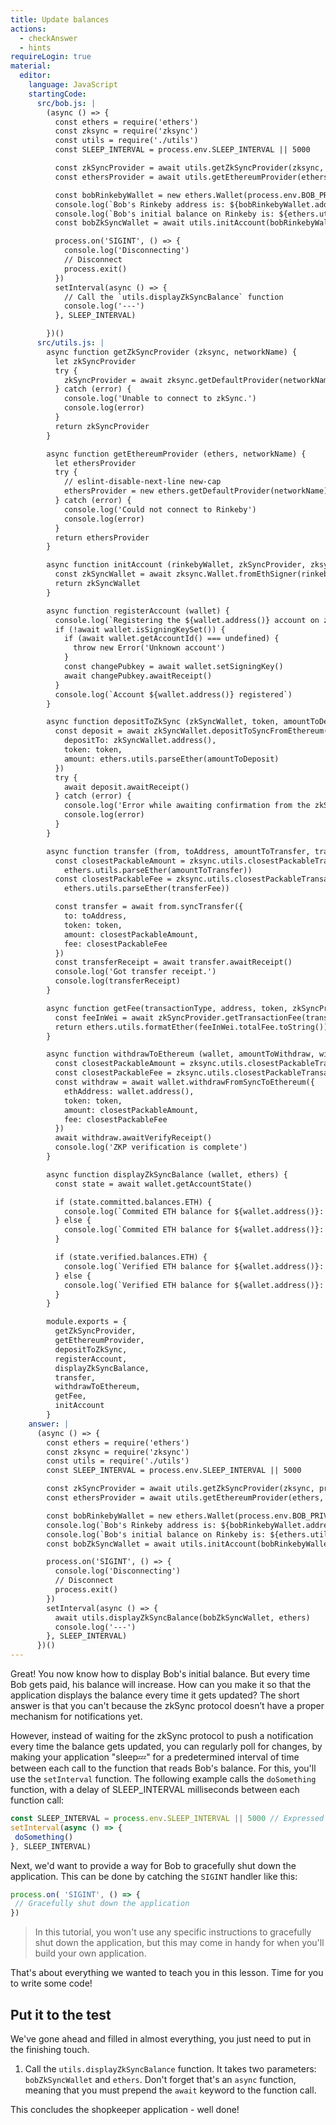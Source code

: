 ```yaml
---
title: Update balances
actions:
  - checkAnswer
  - hints
requireLogin: true
material:
  editor:
    language: JavaScript
    startingCode:
      src/bob.js: |
        (async () => {
          const ethers = require('ethers')
          const zksync = require('zksync')
          const utils = require('./utils')
          const SLEEP_INTERVAL = process.env.SLEEP_INTERVAL || 5000

          const zkSyncProvider = await utils.getZkSyncProvider(zksync, process.env.NETWORK_NAME)
          const ethersProvider = await utils.getEthereumProvider(ethers, process.env.NETWORK_NAME)

          const bobRinkebyWallet = new ethers.Wallet(process.env.BOB_PRIVATE_KEY, ethersProvider)
          console.log(`Bob's Rinkeby address is: ${bobRinkebyWallet.address}`)
          console.log(`Bob's initial balance on Rinkeby is: ${ethers.utils.formatEther(await bobRinkebyWallet.getBalance())}`)
          const bobZkSyncWallet = await utils.initAccount(bobRinkebyWallet, zkSyncProvider, zksync)

          process.on('SIGINT', () => {
            console.log('Disconnecting')
            // Disconnect
            process.exit()
          })
          setInterval(async () => {
            // Call the `utils.displayZkSyncBalance` function
            console.log('---')
          }, SLEEP_INTERVAL)

        })()
      src/utils.js: |
        async function getZkSyncProvider (zksync, networkName) {
          let zkSyncProvider
          try {
            zkSyncProvider = await zksync.getDefaultProvider(networkName)
          } catch (error) {
            console.log('Unable to connect to zkSync.')
            console.log(error)
          }
          return zkSyncProvider
        }

        async function getEthereumProvider (ethers, networkName) {
          let ethersProvider
          try {
            // eslint-disable-next-line new-cap
            ethersProvider = new ethers.getDefaultProvider(networkName)
          } catch (error) {
            console.log('Could not connect to Rinkeby')
            console.log(error)
          }
          return ethersProvider
        }

        async function initAccount (rinkebyWallet, zkSyncProvider, zksync) {
          const zkSyncWallet = await zksync.Wallet.fromEthSigner(rinkebyWallet, zkSyncProvider)
          return zkSyncWallet
        }

        async function registerAccount (wallet) {
          console.log(`Registering the ${wallet.address()} account on zkSync`)
          if (!await wallet.isSigningKeySet()) {
            if (await wallet.getAccountId() === undefined) {
              throw new Error('Unknown account')
            }
            const changePubkey = await wallet.setSigningKey()
            await changePubkey.awaitReceipt()
          }
          console.log(`Account ${wallet.address()} registered`)
        }

        async function depositToZkSync (zkSyncWallet, token, amountToDeposit, ethers) {
          const deposit = await zkSyncWallet.depositToSyncFromEthereum({
            depositTo: zkSyncWallet.address(),
            token: token,
            amount: ethers.utils.parseEther(amountToDeposit)
          })
          try {
            await deposit.awaitReceipt()
          } catch (error) {
            console.log('Error while awaiting confirmation from the zkSync operators.')
            console.log(error)
          }
        }

        async function transfer (from, toAddress, amountToTransfer, transferFee, token, zksync, ethers) {
          const closestPackableAmount = zksync.utils.closestPackableTransactionAmount(
            ethers.utils.parseEther(amountToTransfer))
          const closestPackableFee = zksync.utils.closestPackableTransactionFee(
            ethers.utils.parseEther(transferFee))

          const transfer = await from.syncTransfer({
            to: toAddress,
            token: token,
            amount: closestPackableAmount,
            fee: closestPackableFee
          })
          const transferReceipt = await transfer.awaitReceipt()
          console.log('Got transfer receipt.')
          console.log(transferReceipt)
        }

        async function getFee(transactionType, address, token, zkSyncProvider, ethers) {
          const feeInWei = await zkSyncProvider.getTransactionFee(transactionType, address, token)
          return ethers.utils.formatEther(feeInWei.totalFee.toString())
        }

        async function withdrawToEthereum (wallet, amountToWithdraw, withdrawalFee, token, zksync, ethers) {
          const closestPackableAmount = zksync.utils.closestPackableTransactionAmount(ethers.utils.parseEther(amountToWithdraw))
          const closestPackableFee = zksync.utils.closestPackableTransactionFee(ethers.utils.parseEther(withdrawalFee))
          const withdraw = await wallet.withdrawFromSyncToEthereum({
            ethAddress: wallet.address(),
            token: token,
            amount: closestPackableAmount,
            fee: closestPackableFee
          })
          await withdraw.awaitVerifyReceipt()
          console.log('ZKP verification is complete')
        }

        async function displayZkSyncBalance (wallet, ethers) {
          const state = await wallet.getAccountState()

          if (state.committed.balances.ETH) {
            console.log(`Commited ETH balance for ${wallet.address()}: ${ethers.utils.formatEther(state.committed.balances.ETH)}`)
          } else {
            console.log(`Commited ETH balance for ${wallet.address()}: 0`)
          }

          if (state.verified.balances.ETH) {
            console.log(`Verified ETH balance for ${wallet.address()}: ${ethers.utils.formatEther(state.verified.balances.ETH)}`)
          } else {
            console.log(`Verified ETH balance for ${wallet.address()}: 0`)
          }
        }

        module.exports = {
          getZkSyncProvider,
          getEthereumProvider,
          depositToZkSync,
          registerAccount,
          displayZkSyncBalance,
          transfer,
          withdrawToEthereum,
          getFee,
          initAccount
        }
    answer: |
      (async () => {
        const ethers = require('ethers')
        const zksync = require('zksync')
        const utils = require('./utils')
        const SLEEP_INTERVAL = process.env.SLEEP_INTERVAL || 5000

        const zkSyncProvider = await utils.getZkSyncProvider(zksync, process.env.NETWORK_NAME)
        const ethersProvider = await utils.getEthereumProvider(ethers, process.env.NETWORK_NAME)

        const bobRinkebyWallet = new ethers.Wallet(process.env.BOB_PRIVATE_KEY, ethersProvider)
        console.log(`Bob's Rinkeby address is: ${bobRinkebyWallet.address}`)
        console.log(`Bob's initial balance on Rinkeby is: ${ethers.utils.formatEther(await bobRinkebyWallet.getBalance())}`)
        const bobZkSyncWallet = await utils.initAccount(bobRinkebyWallet, zkSyncProvider, zksync)

        process.on('SIGINT', () => {
          console.log('Disconnecting')
          // Disconnect
          process.exit()
        })
        setInterval(async () => {
          await utils.displayZkSyncBalance(bobZkSyncWallet, ethers)
          console.log('---')
        }, SLEEP_INTERVAL)
      })()
---
```


Great! You now know how to display Bob's initial balance. But every time Bob gets paid, his balance will increase. How can you make it so that the application displays the balance every time it gets updated? The short answer is that you can't because the zkSync protocol doesn’t have a proper mechanism for notifications yet.

However, instead of waiting for the zkSync protocol to push a notification every time the balance gets updated, you can regularly poll for changes, by making your application "sleep💤" for a predetermined interval of time between each call to the function that reads Bob's balance. For this, you'll use the `setInterval` function. The following example calls the `doSomething` function, with a delay of SLEEP_INTERVAL milliseconds between each function call:

```JavaScript
const SLEEP_INTERVAL = process.env.SLEEP_INTERVAL || 5000 // Expressed in milliseconds
setInterval(async () => {
 doSomething()
}, SLEEP_INTERVAL)
```

Next, we'd want to provide a way for Bob to gracefully shut down the application. This can be done by catching the `SIGINT` handler like this:

```JavaScript
process.on( 'SIGINT', () => {
 // Gracefully shut down the application
})
```

> In this tutorial, you won't use any specific instructions to gracefully shut down the application, but this may come in handy for when you'll build your own application.

That's about everything we wanted to teach you in this lesson. Time for you to write some code!

## Put it to the test

We've gone ahead and filled in almost everything, you just need to put in the finishing touch.

1. Call the `utils.displayZkSyncBalance` function. It takes two parameters: `bobZkSyncWallet` and `ethers`. Don't forget that's an `async` function, meaning that you must prepend the `await` keyword to the function call.

This concludes the shopkeeper application - well done!
